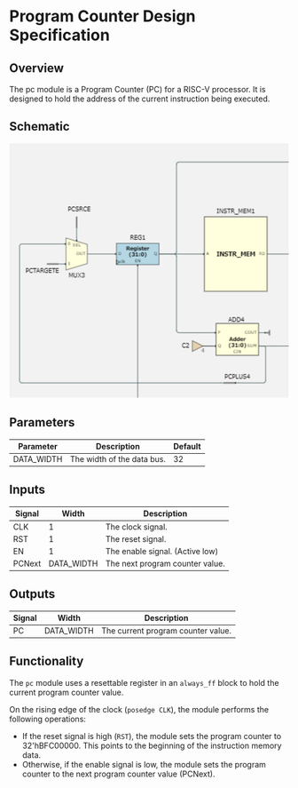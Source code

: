 # Program Counter Design Specification

## Overview
The pc module is a Program Counter (PC) for a RISC-V processor. It is designed to hold the address of the current instruction being executed.

## Schematic
![PC Schematic and surrounding logic](/images/pc_schematic.png)

## Parameters
| Parameter   | Description                           | Default |
|-------------|---------------------------------------|---------|
| DATA_WIDTH  | The width of the data bus.            | 32      |

## Inputs
| Signal | Width | Description                     |
|--------|-------|---------------------------------|
| CLK    |     1 | The clock signal.               |
| RST    |     1 | The reset signal.               |
| EN     |     1 | The enable signal. (Active low) |
| PCNext | DATA_WIDTH | The next program counter value.|

## Outputs

| Signal | Width | Description                   |
|--------|-------|-------------------------------|
| PC     |   DATA_WIDTH   | The current program counter value. |

## Functionality
The `pc` module uses a resettable register in an `always_ff` block to hold the current program counter value.

On the rising edge of the clock (`posedge CLK`), the module performs the following operations:
- If the reset signal is high (`RST`), the module sets the program counter to 32'hBFC00000. This points to the beginning of the instruction memory data.
- Otherwise, if the enable signal is low,  the module sets the program counter to the next program counter value (PCNext).
